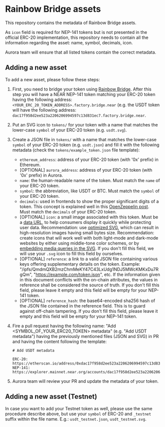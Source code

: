 # Rainbow Bridge assets

This repository contains the metadata of Rainbow Bridge assets.

As `icon` field is required for NEP-141 tokens but is not presented in the official ERC-20 implementation,
this repository needs to contain all the information regarding the asset: name, symbol, decimals, icon.

Aurora team will ensure that all listed tokens contain the correct metadata.

## Adding a new asset
To add a new asset, please follow these steps:

1. First, you need to bridge your token using [Rainbow Bridge](https://ethereum.bridgetonear.org/). After this step you
   will have a NEAR NEP-141 token matching your ERC-20 token having the following address:
   `<YOUR_ERC_20_TOKEN_ADDRESS>.factory.bridge.near` (e.g. the USDT token will have the following address:
   `dac17f958d2ee523a2206206994597c13d831ec7.factory.bridge.near`.
2. Put an SVG icon to `tokens/` for your token with a name that matches the lower-case `symbol` of your ERC-20 token (e.g.
   `usdt.svg`).
3. Create a JSON file in `tokens/` with a name that matches the lower-case `symbol` of your ERC-20 token (e.g. `usdt.json`) and fill
   it with the following metadata (check the `tokens/example_token.json` file template):
   * `ethereum_address`: address of your ERC-20 token (with '0x' prefix) in Ethereum.
   * [OPTIONAL] `aurora_address`: address of your ERC-20 token (with '0x' prefix) in Aurora.
   * `name`: the human-readable name of the token. Must match the `name` of your ERC-20 token.
   * `symbol`: the abbreviation, like USDT or BTC. Must match the `symbol` of your ERC-20 token.
   * `decimals`: used in frontends to show the proper significant digits of a token. This concept is explained well in this [OpenZeppelin post](https://docs.openzeppelin.com/contracts/3.x/erc20#a-note-on-decimals).  Must match the `decimals` of your ERC-20 token.
   * [OPTIONAL] `icon`: a small image associated with this token. Must be a [data URL](https://developer.mozilla.org/en-US/docs/Web/HTTP/Basics_of_HTTP/Data_URIs), to help consumers display it quickly while protecting user data. Recommendation: use [optimized SVG](https://codepen.io/tigt/post/optimizing-svgs-in-data-uris), which can result in high-resolution images having small bytes size. Recommendation: create icons that will work well with both light-mode and dark-mode websites by either using middle-tone color schemes, or by [embedding media queries in the SVG](https://timkadlec.com/2013/04/media-queries-within-svg/). If you don't fill this field, we will use your `.svg` icon to fill this field by ourselves.
   * [OPTIONAL] `reference`: a link to a valid JSON file containing various keys offering supplementary details on the token. Example: "/ipfs/QmdmQXB2mzChmMeKY47C43LxUdg1NDJ5MWcKMKxDu7RgQm", "https://example.com/token.json", etc. If the information given in this document conflicts with the on-chain attributes, the values in reference shall be considered the source of truth. If you don't fill this field, please leave it empty and this field will be empty for your NEP-141 token.
   * [OPTIONAL] `reference_hash`: the base64-encoded sha256 hash of the JSON file contained in the reference field. This is to guard against off-chain tampering. If you don't fill this field, please leave it empty and this field will be empty for your NEP-141 token.
4. Fire a pull request having the following name: "Add <SYMBOL_OF_YOUR_ERC20_TOKEN> metadata" (e.g. "Add USDT metadata")
   having the previously mentioned files (JSON and SVG) in PR and having the content following the template:

   ```
   # Add USDT metadata

   ERC-20: https://etherscan.io/address/0xdac17f958d2ee523a2206206994597c13d831ec7
   NEP-141: https://explorer.mainnet.near.org/accounts/dac17f958d2ee523a2206206994597c13d831ec7.factory.bridge.near
   ```
5. Aurora team will review your PR and update the metadata of your token.

## Adding a new asset (Testnet)
In case you want to add your Testnet token as well, please use the same procedure describe above, but use your `symbol` of ERC-20 and `_testnet` suffix within the file name. E.g.: `usdt_testnet.json`, `usdt_testnet.svg`.
